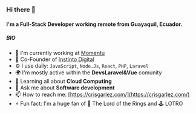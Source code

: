 ### Hi there 👋

#### I'm a Full-Stack Developer working remote from Guayaquil, Ecuador.

##### BIO

- 🏢 I'm currently working at [Momentu](https://momentu.co/)
- 🌱 Co-Founder of [Instinto Digital](https://instinto.digital/)
- ⚙️ I use daily: `JavaScript`, `Node.Js`, `React`, `PHP`, `Laravel`
- 🌍 I'm mostly active within the **DevsLaravel&Vue** comunity
- 📖 Learning all about **Cloud Computing**
- 💬 Ask me about **Software development**
- 📫 How to reach me: [https://crisgarlez.com/](https://crisgarlez.com/)
- ⚡️ Fun fact: I'm a huge fan of 🌋 The Lord of the Rings and 🕹️ LOTRO
